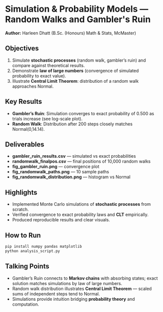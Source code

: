 
# Simulation & Probability Models — Random Walks and Gambler's Ruin

**Author:** Harleen Dhatt (B.Sc. (Honours) Math & Stats, McMaster)  

## Objectives
1. Simulate **stochastic processes** (random walk, gambler’s ruin) and compare against theoretical results.
2. Demonstrate **law of large numbers** (convergence of simulated probability to exact value).
3. Illustrate **Central Limit Theorem**: distribution of a random walk approaches Normal.

## Key Results
- **Gambler’s Ruin**: Simulation converges to exact probability of 0.500 as trials increase (see log-scale plot).
- **Random Walk**: Distribution after 200 steps closely matches Normal(0,14.14).

## Deliverables
- **gambler_ruin_results.csv** — simulated vs exact probabilities
- **randomwalk_finalpos.csv** — final positions of 10,000 random walks
- **fig_gambler_ruin.png** — convergence plot
- **fig_randomwalk_paths.png** — 10 sample paths
- **fig_randomwalk_distribution.png** — histogram vs Normal

## Highlights
- Implemented Monte Carlo simulations of **stochastic processes** from scratch.
- Verified convergence to exact probability laws and **CLT** empirically.
- Produced reproducible results and clear visuals.

## How to Run
```bash
pip install numpy pandas matplotlib
python analysis_script.py
```

## Talking Points
- Gambler’s Ruin connects to **Markov chains** with absorbing states; exact solution matches simulations by law of large numbers.
- Random walk distribution illustrates **Central Limit Theorem** — scaled sums of independent steps tend to Normal.
- Simulations provide intuition bridging **probability theory** and computation.
